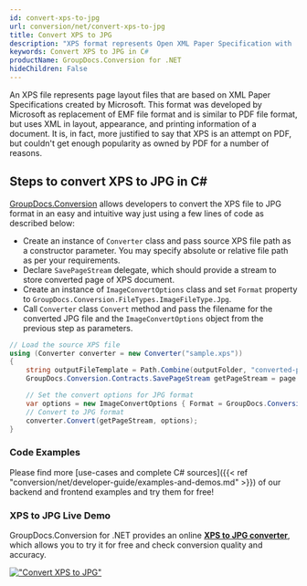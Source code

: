 ```yaml
---
id: convert-xps-to-jpg
url: conversion/net/convert-xps-to-jpg
title: Convert XPS to JPG
description: "XPS format represents Open XML Paper Specification with .xps extension. Learn how to convert XPS to JPG file programmatically in C# language using GroupDocs.Conversion for .NET library."
keywords: Convert XPS to JPG in C#
productName: GroupDocs.Conversion for .NET
hideChildren: False
---
```


An XPS file represents page layout files that are based on XML Paper Specifications created by Microsoft. This format was developed by Microsoft as replacement of EMF file format and is similar to PDF file format, but uses XML in layout, appearance, and printing information of a document. It is, in fact, more justified to say that XPS is an attempt on PDF, but couldn't get enough popularity as owned by PDF for a number of reasons.

## Steps to convert XPS to JPG in C#

[GroupDocs.Conversion](https://products.groupdocs.com/conversion/net) allows developers to convert the XPS file to JPG format in an easy and intuitive way just using a few lines of code as described below:

* Create an instance of `Converter` class and pass source XPS file path as a constructor parameter. You may specify absolute or relative file path as per your requirements. 
* Declare `SavePageStream` delegate, which should provide a stream to store converted page of XPS document.
* Create an instance of `ImageConvertOptions` class and set `Format` property to `GroupDocs.Conversion.FileTypes.ImageFileType.Jpg`.
* Call `Converter` class `Convert` method and pass the filename for the converted JPG file and the `ImageConvertOptions` object from the previous step as parameters.

```csharp
// Load the source XPS file
using (Converter converter = new Converter("sample.xps"))
{
    string outputFileTemplate = Path.Combine(outputFolder, "converted-page-{0}.jpg");
    GroupDocs.Conversion.Contracts.SavePageStream getPageStream = page => new FileStream(string.Format(outputFileTemplate, page), FileMode.Create);

    // Set the convert options for JPG format
    var options = new ImageConvertOptions { Format = GroupDocs.Conversion.FileTypes.ImageFileType.Jpg };   
    // Convert to JPG format
    converter.Convert(getPageStream, options);
}
```

### Code Examples

Please find more [use-cases and complete C# sources]({{< ref "conversion/net/developer-guide/examples-and-demos.md" >}}) of our backend and frontend examples and try them for free!

### XPS to JPG Live Demo

GroupDocs.Conversion for .NET provides an online [**XPS to JPG converter**](https://products.groupdocs.app/conversion/xps-to-jpg), which allows you to try it for free and check conversion quality and accuracy.

[!["Convert XPS to JPG"](conversion/net/images/convert-to-jpg/convert-xps-to-jpg.png)](https://products.groupdocs.app/conversion/xps-to-jpg)